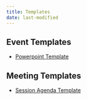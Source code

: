 ```yaml
---
title: Templates
date: last-modified
---
```


## Event Templates

- [Powerpoint Template](powerpoint-template.pptx)

## Meeting Templates

- [Session Agenda Template](session-agenda-template.docx)
